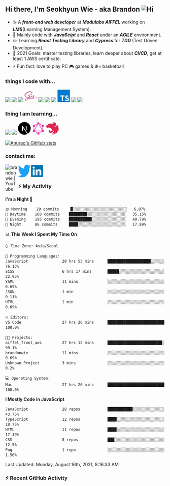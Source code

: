 ## Hi there, I'm Seokhyun Wie - aka Brandon <img src='https://qpluspicture.oss-cn-beijing.aliyuncs.com/6LjjQA/Hi.gif' alt='Hi' width="24"/>

- ☕ A _**front-end web developer**_ at _**Modulabs AIFFEL**_ working on _**LMS**_(Learning Management System).
- 🔄 Mainly code with _**JavaScipt**_ and _**React**_ under an _**AGILE**_ environment.
- ✏️ Learning _**React Testing Library**_ and _**Cypress**_ for _**TDD**_ (Test Driven Development).
- 🎯 2021 Goals: master testing libraries, learn deeper about _**CI/CD**_, get at least 1 AWS certificate.
- ⚡ Fun fact: love to play PC 🎮 games️ \& ⛹️‍♂️ basketball

### things I code with...

<img src="https://cdn.jsdelivr.net/gh/devicons/devicon/icons/vscode/vscode-original.svg" width="40px"> <img src="https://cdn.jsdelivr.net/gh/devicons/devicon@latest/icons/javascript/javascript-original.svg" width="40px"> <img src="https://cdn.jsdelivr.net/gh/devicons/devicon@latest/icons/react/react-original.svg" width="40px"> <img src="https://raw.githubusercontent.com/devicons/devicon/master/icons/sass/sass-original.svg" width="40px"> <img src="https://cdn.jsdelivr.net/gh/devicons/devicon@latest/icons/git/git-original.svg" width="40px"> <img src="https://cdn.jsdelivr.net/gh/devicons/devicon/icons/github/github-original.svg" width="40px"> <img src="https://cdn.jsdelivr.net/gh/devicons/devicon/icons/amazonwebservices/amazonwebservices-original.svg" width="40px"> <img src="https://raw.githubusercontent.com/devicons/devicon/master/icons/typescript/typescript-original.svg" width="40px"> <img src="https://cdn.jsdelivr.net/gh/devicons/devicon@latest/icons/mongodb/mongodb-original.svg" width="40px"> <img src="https://cdn.jsdelivr.net/gh/devicons/devicon@latest/icons/nodejs/nodejs-plain.svg" width="40px">

### thing I am learning...

<img src="https://cdn.jsdelivr.net/gh/devicons/devicon/icons/jest/jest-plain.svg" width="40px"> <img src="https://icons-for-free.com/iconfiles/png/512/cypress-1324440144114984250.png" width="40px"> <img src="https://raw.githubusercontent.com/devicons/devicon/master/icons/nextjs/nextjs-original.svg" width="40px"> <img src="https://raw.githubusercontent.com/devicons/devicon/master/icons/graphql/graphql-plain.svg" width="40px"> <img src="https://raw.githubusercontent.com/devicons/devicon/master/icons/nestjs/nestjs-plain.svg" width="40px">

<!-- GitHub Stats -->

[![Anurag's GitHub stats](https://github-readme-stats.vercel.app/api?username=brandonwie&show_icons=true&title_color=ffc857&icon_color=8ac926&text_color=daf7dc&bg_color=151515&hide=stars&custom_title=Brandon's GitHub Stats)](https://github.com/anuraghazra/github-readme-stats)

### contact me:

[<img align="left" alt="brandonwie | YouTube" width="40px" src="https://iconape.com/wp-content/png_logo_vector/youtube-social-white-squircle.png" />][youtube] [<img align="left" alt="brandonwie | Twitter" width="40px" src="https://raw.githubusercontent.com/devicons/devicon/master/icons/twitter/twitter-original.svg" />][twitter] [<img align="left" alt="brandonwie | LinkedIn" width="40px" src="https://raw.githubusercontent.com/devicons/devicon/master/icons/linkedin/linkedin-original.svg" />][linkedin]

<br />
<br />

### ⚡ My Activity

<!--START_SECTION:waka-->

**I'm a Night 🦉**

```text
🌞 Morning    29 commits     █░░░░░░░░░░░░░░░░░░░░░░░░   6.07%
🌆 Daytime    168 commits    ████████░░░░░░░░░░░░░░░░░   35.15%
🌃 Evening    195 commits    ██████████░░░░░░░░░░░░░░░   40.79%
🌙 Night      86 commits     ████░░░░░░░░░░░░░░░░░░░░░   17.99%

```

📊 **This Week I Spent My Time On**

```text
⌚︎ Time Zone: Asia/Seoul

💬 Programming Languages:
JavaScript               20 hrs 53 mins      ███████████████████░░░░░░   76.13%
SCSS                     6 hrs 17 mins       █████░░░░░░░░░░░░░░░░░░░░   22.95%
YAML                     11 mins             ░░░░░░░░░░░░░░░░░░░░░░░░░   0.69%
JSON                     1 min               ░░░░░░░░░░░░░░░░░░░░░░░░░   0.11%
HTML                     1 min               ░░░░░░░░░░░░░░░░░░░░░░░░░   0.09%

🔥 Editors:
VS Code                  27 hrs 26 mins      █████████████████████████   100.0%

🐱‍💻 Projects:
aiffel_front_aws         27 hrs 12 mins      ████████████████████████░   99.1%
brandonwie               11 mins             ░░░░░░░░░░░░░░░░░░░░░░░░░   0.69%
Unknown Project          3 mins              ░░░░░░░░░░░░░░░░░░░░░░░░░   0.2%

💻 Operating System:
Mac                      27 hrs 26 mins      █████████████████████████   100.0%

```

**I Mostly Code in JavaScript**

```text
JavaScript               28 repos            ███████████░░░░░░░░░░░░░░   43.75%
TypeScript               12 repos            ████░░░░░░░░░░░░░░░░░░░░░   18.75%
HTML                     11 repos            ████░░░░░░░░░░░░░░░░░░░░░   17.19%
CSS                      8 repos             ███░░░░░░░░░░░░░░░░░░░░░░   12.5%
Pug                      1 repo              ░░░░░░░░░░░░░░░░░░░░░░░░░   1.56%

```

<!--END_SECTION:waka-->

<!--RECENT_ACTIVITY:last_update-->
Last Updated: Monday, August 16th, 2021, 8:16:33 AM
<!--RECENT_ACTIVITY:last_update_end-->

### ⚡ Recent GitHub Activity

<!--RECENT_ACTIVITY:start-->

<!--RECENT_ACTIVITY:end-->

[youtube]: https://www.youtube.com/channel/UC7tk3UT7nn3cZNC2KBdb-4Q
[linkedin]: https://linkedin.com/in/brandonwie
[twitter]: https://twitter.com/brandonwie

